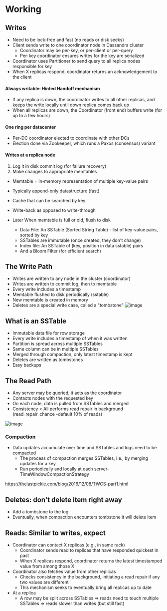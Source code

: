 # Working

## Writes

- Need to be lock-free and fast (no reads or disk seeks)
- Client sends write to one coordinator node in Cassandra cluster
    - Coordinator may be per-key, or per-client or per-query
    - Per-key coordinator ensures writes for the key are serialized
- Coordinator uses Partitioner to send query to all replica nodes responsible for key
- When X replicas respond, coordinator returns an acknowledgement to the client

#### Always writable: Hinted Handoff mechanism

- If any replica is down, the coordinator writes to all other replicas, and keeps the write locally until down replica comes back up
- When all replicas are down, the Coordinator (front end) buffers write (for up to a few hours)

#### One ring per datacenter

- Per-DC coordinator elected to coordinate with other DCs
- Election done via Zookeeper, which runs a Paxos (consensus) variant

#### Writes at a replica node

1. Log it in disk commit log (for failure recovery)
2. Make changes to appropriate memtables

- Memtable = In-memory representation of multiple key-value pairs
- Typically append-only datastructure (fast)
- Cache that can be searched by key
- Write-back as opposed to write-through

- Later When memtable is full or old, flush to disk
    - Data File: An SSTable (Sorted String Table) - list of key-value pairs, sorted by key
    - SSTables are immutable (once created, they don't change)
    - Index file: An SSTable of (key, position in data sstable) pairs
    - And a Bloom Filter (for efficient search)

## The Write Path

- Writes are written to any node in the cluster (coordinator)
- Writes are written to commit log, then to memtable
- Every write includes a timestamp
- Memtable flushed to disk periodically (sstable)
- New memtable is created in memory
- Deletes are a special write case, called a "tombstone"
![image](../../../media/Cassandra_Working-image1.jpg)

## What is an SSTable

- Immutable data file for row storage
- Every write includes a timestamp of when it was written
- Partition is spread across multiple SSTables
- Same column can be in multiple SSTables
- Merged through compaction, only latest timestamp is kept
- Deletes are written as tombstones
- Easy backups

## The Read Path

- Any server may be queried, it acts as the coordinator
- Contacts nodes with the requested key
- On each node, data is pulled from SSTables and merged
- Consistency < All performs read repair in background (read_repair_chance -default 10% of reads)

![image](../../../media/Cassandra_Working-image2.jpg)

### Compaction

- Data updates accumulate over time and SSTables and logs need to be compacted
    - The process of compaction merges SSTables, i.e., by merging updates for a key
    - Run periodically and locally at each server- TimeWindowCompactionStrategy

https://thelastpickle.com/blog/2016/12/08/TWCS-part1.html

## Deletes: don't delete item right away

- Add a tombstone to the log
- Eventually, when compaction encounters tombstone it will delete item

## Reads: Similar to writes, expect

- Coordinator can contact X replicas (e.g., in same rack)
    - Coordinator sends read to replicas that have responded quickest in past
    - When X replicas respond, coordinator returns the latest timestamped value from among those X
- Coordinator also fetches value from other replicas
    - Checks consistency in the background, initiating a read repair if any two values are different
    - This mechanism seeks to eventually bring all replicas up to date
- At a replica
    - A row may be split across SSTables => reads need to touch multiple SSTables => reads slower than writes (but still fast)
